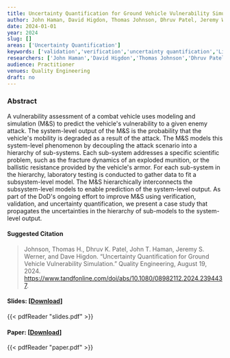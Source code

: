 ```yaml
---
title: Uncertainty Quantification for Ground Vehicle Vulnerability Simulation
author: John Haman, David Higdon, Thomas Johnson, Dhruv Patel, Jeremy Werner
date: 2024-01-01
year: 2024
slug: []
areas: ['Uncertainty Quantification']
keywords: ['validation','verification','uncertainty quantification','Live Fire Test and Evaluation','vulnerability assessment','design of experiments','propagation of uncertainty']
researchers: ['John Haman','David Higdon','Thomas Johnson','Dhruv Patel','Jeremy Werner']
audience: Practitioner
venues: Quality Engineering
draft: no
---
```




### Abstract
A vulnerability assessment of a combat vehicle uses modeling and simulation (M&S) to predict the vehicle's vulnerability to a given enemy attack. The system-level output of the M&S is the probability that the vehicle's mobility is degraded as a result of the attack. The M&S models this system-level phenomenon by decoupling the attack scenario into a hierarchy of sub-systems. Each sub-system addresses a specific scientific problem, such as the fracture dynamics of an exploded munition, or the ballistic resistance provided by the vehicle's armor. For each sub-system in the hierarchy, laboratory testing is conducted to gather data to fit a subsystem-level model.  The M&S hierarchically interconnects the subsystem-level models to enable prediction of the system-level output. As part of the DoD's ongoing effort to improve M&S using verification, validation, and uncertainty quantification, we present a case study that propagates the uncertainties in the hierarchy of sub-models to the system-level output.

#### Suggested Citation
> Johnson, Thomas H., Dhruv K. Patel, John T. Haman, Jeremy S. Werner, and Dave Higdon. “Uncertainty Quantification for Ground Vehicle Vulnerability Simulation.” Quality Engineering, August 19, 2024. https://www.tandfonline.com/doi/abs/10.1080/08982112.2024.2394437.

#### Slides: [[Download](slides.pdf)]
{{< pdfReader "slides.pdf" >}}

#### Paper: [[Download](paper.pdf)]
{{< pdfReader "paper.pdf" >}}


